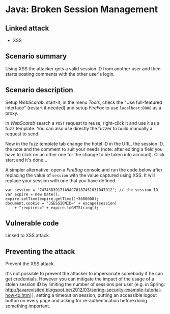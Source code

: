 Java: Broken Session Management
===============================

Linked attack
-------------

- XSS

Scenario summary
----------------

Using XSS the attacker gets a valid session ID from another user and
then starts posting comments with the other user's login.

Scenario description
--------------------

Setup *WebScarab*: start-it, in the menu *Tools*, check the "Use full-featured
interface" (restart if needed) and setup *FireFox* to use `localhost:8008` as
a proxy.

In *WebScarab* search a `POST` request to reuse, right-click it and use it as
a fuzz template. You can also use directly the fuzzer to build manually a
request to send.

Now in the fuzz template tab change the hotel ID in the URL, the
session ID, the note and the comment to suit your needs (note: after
editing a field you have to click on an other one for the change to be
taken into account). Click start and it's done...

A simpler alternative: open a *FireBug* console and run the code below after
replacing the value of `session` with the value captured using XSS.
It will replace your session with one that you have defined.

	var session = "74743D39171A9AC78187451031D47912"; // the session ID
	var expire = new Date();
	expire.setTime(expire.getTime()+3600000);
	document.cookie = "JSESSIONID=" + escape(session)
		+ ";expires=" + expire.toGMTString();

Vulnerable code
---------------

Linked to XSS attack.

Preventing the attack
---------------------

Prevent the XSS attack.

It's not possible to prevent the attacker to impersonate somebody if
he can get credentials. However you can mitigate the impact of the
usage of a stolen session ID by limiting the number of sessions per
user (e.g. in Spring:
<http://javarevisited.blogspot.be/2012/03/spring-security-example-tutorial-how-to.html>
), setting a timeout on session, putting an accessible logout button on
every page and asking for re-authentication before doing something important.
